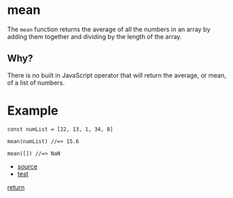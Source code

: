 # mean

The `mean` function returns the average of all the numbers in an array by adding them together and dividing by the length of the array.  

## Why?

There is no built in JavaScript operator that will return the average, or mean, of a list of numbers.  

# Example

```
const numList = [22, 13, 1, 34, 8]

mean(numList) //=> 15.6

mean([]) //=> NaN

```
- [source](./index.js)
- [test](./test.js)

[return](../../../README.md#math)
